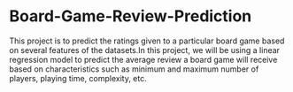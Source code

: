 # Board-Game-Review-Prediction

 This project is to predict the ratings given to a particular board game based on several features of the datasets.In this project, we will be using a linear regression model to predict the average review a board game will receive based on characteristics such as minimum and maximum number of players, playing time, complexity, etc.
